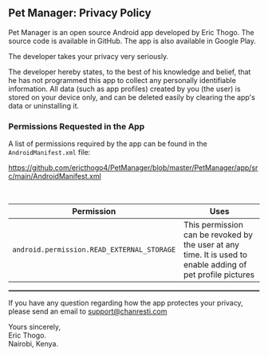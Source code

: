 ## Pet Manager: Privacy Policy


Pet Manager is an open source Android app developed by Eric Thogo. The source code is available in GitHub. The app is also available in Google Play.

The developer takes your privacy very seriously.

The developer hereby states, to the best of his knowledge and belief, that he has not programmed this app to collect any personally identifiable information. All data (such as app profiles) created by you (the user) is stored on your device only, and can be deleted easily by clearing the app's data or uninstalling it.

### Permissions Requested in the App

A list of permissions required by the app can be found in the `AndroidManifest.xml` file:

https://github.com/ericthogo4/PetManager/blob/master/PetManager/app/src/main/AndroidManifest.xml

<br/>

| Permission | Uses |
| :---: | --- | 
| `android.permission.READ_EXTERNAL_STORAGE` | This permission can be revoked by the user at any time. It is used to enable adding of pet profile pictures |

 <hr style="border:1px solid gray">

If you have any question regarding how the app protectes your privacy, please send an email to support@chanresti.com

Yours sincerely,  
Eric Thogo.  
Nairobi, Kenya.
